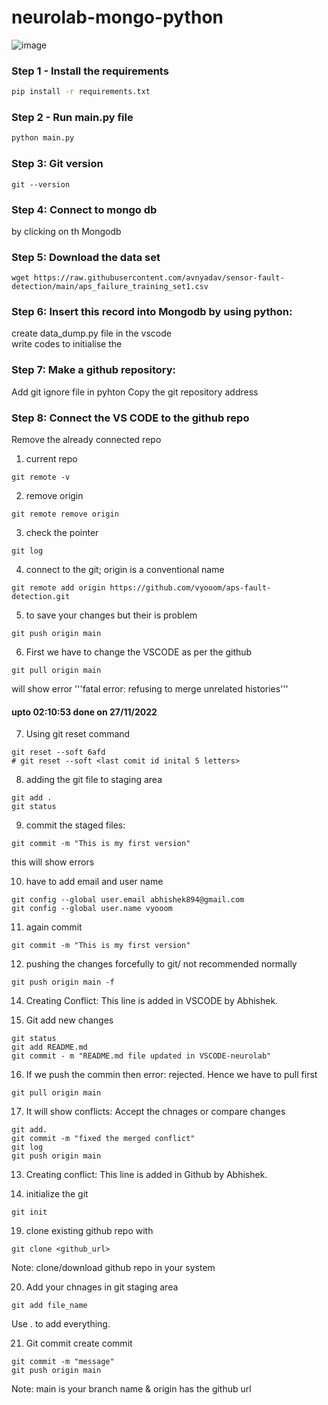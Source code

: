 # neurolab-mongo-python

![image](https://user-images.githubusercontent.com/57321948/196933065-4b16c235-f3b9-4391-9cfe-4affcec87c35.png)

### Step 1 - Install the requirements

```bash
pip install -r requirements.txt
```

### Step 2 - Run main.py file

```bash
python main.py
```

### Step 3: Git version

```
git --version
```

### Step 4: Connect to mongo db 
 by clicking on th Mongodb 

 ### Step 5: Download the data set  
 
 ```
wget https://raw.githubusercontent.com/avnyadav/sensor-fault-detection/main/aps_failure_training_set1.csv
```

### Step 6: Insert this record into Mongodb by using python:
create data_dump.py file in the vscode   
write codes to initialise the 

### Step 7: Make a github repository:
Add git ignore file in pyhton
Copy the git repository address

### Step 8: Connect the VS CODE to the github repo
Remove the already connected repo
1. current repo
```
git remote -v
```
2. remove origin
```
git remote remove origin
```
3. check the pointer
```
git log
```
4. connect to the git; origin is a conventional name
```
git remote add origin https://github.com/vyooom/aps-fault-detection.git
```

5. to save your changes but their is problem
```
git push origin main
```
6. First we have to change the VSCODE as per the github
```
git pull origin main
```
will show error '''fatal error: refusing to merge unrelated histories'''

#### upto 02:10:53 done on 27/11/2022

7. Using git reset command
```
git reset --soft 6afd
# git reset --soft <last comit id inital 5 letters>
```
8. adding the git file to staging area
```
git add .
git status
```

9. commit the staged files:
```
git commit -m "This is my first version"
```
this will show errors

10. have to add email and user name
```
git config --global user.email abhishek894@gmail.com
git config --global user.name vyooom
```
11. again commit
```
git commit -m "This is my first version"
```
12. pushing the changes forcefully to git/ not recommended normally
```
git push origin main -f
```
14. Creating Conflict: This line is added in VSCODE by Abhishek.

15. Git add new changes
```
git status
git add README.md
git commit - m "README.md file updated in VSCODE-neurolab"
```

16. If we push the commin then error: rejected. Hence we have to pull first
```
git pull origin main
```
17. It will show conflicts: Accept the chnages or compare changes
```
git add.
git commit -m "fixed the merged conflict"
git log
git push origin main
```


13. Creating conflict: This line is added in Github by Abhishek.


18. initialize the git
```
git init
```

19. clone existing github repo with
```
git clone <github_url>
```
Note: clone/download github repo in your system

20. Add your chnages in git staging area
```
git add file_name
```
Use . to add everything.

21. Git commit create commit
```
git commit -m "message"
git push origin main
```
Note: main is your branch name & origin has the github url


